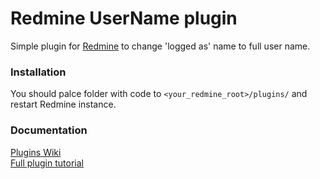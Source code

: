# Redmine UserName plugin
Simple plugin for [Redmine](https://www.redmine.org/) to change 'logged as' name to full user name.

### Installation
You should palce folder with code to `<your_redmine_root>/plugins/` and restart Redmine instance.

### Documentation
[Plugins Wiki](https://www.redmine.org/projects/redmine/wiki/Plugins)\
[Full plugin tutorial](https://www.redmine.org/projects/redmine/wiki/Plugin_Tutorial)
